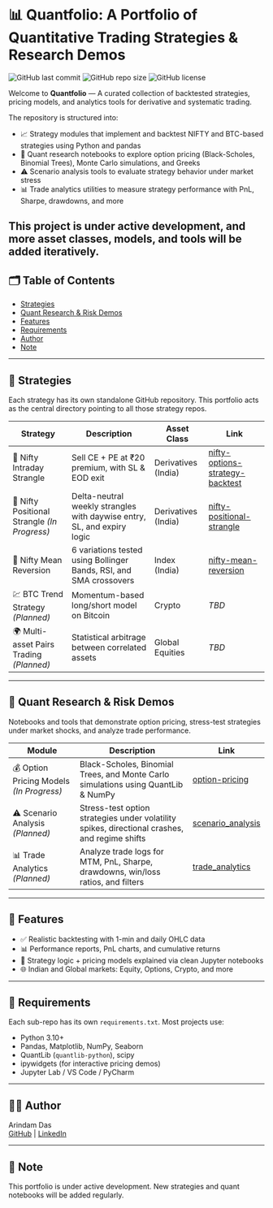 # 📊 Quantfolio: A Portfolio of Quantitative Trading Strategies & Research Demos

![GitHub last commit](https://img.shields.io/github/last-commit/adas-quant/quantfolio)
![GitHub repo size](https://img.shields.io/github/repo-size/adas-quant/quantfolio)
![GitHub license](https://img.shields.io/github/license/adas-quant/quantfolio)

Welcome to **Quantfolio** — A curated collection of backtested strategies, pricing models, and analytics tools for derivative and systematic trading.


The repository is structured into:
- 📈 Strategy modules that implement and backtest NIFTY and BTC-based strategies using Python and pandas
- 🧠 Quant research notebooks to explore option pricing (Black-Scholes, Binomial Trees), Monte Carlo simulations, and Greeks
- ⚠️ Scenario analysis tools to evaluate strategy behavior under market stress
- 📊 Trade analytics utilities to measure strategy performance with PnL, Sharpe, drawdowns, and more

This project is under active development, and more asset classes, models, and tools will be added iteratively.
---

## 🗂 Table of Contents

- [Strategies](#-strategies)
- [Quant Research & Risk Demos](#-quant-research--risk-demos)
- [Features](#-features)
- [Requirements](#-requirements)
- [Author](#-author)
- [Note](#-note)

---

## 🧪 Strategies

Each strategy has its own standalone GitHub repository. This portfolio acts as the central directory pointing to all those strategy repos.

| Strategy | Description | Asset Class | Link |
|----------|-------------|-------------|------|
| 🧪 Nifty Intraday Strangle | Sell CE + PE at ₹20 premium, with SL & EOD exit | Derivatives (India) | [nifty-options-strategy-backtest](./nifty-options-strategy-backtest) |
| 📆 Nifty Positional Strangle *(In Progress)* | Delta-neutral weekly strangles with daywise entry, SL, and expiry logic | Derivatives (India) | [nifty-positional-strangle](./nifty-positional-strangle) |
| 🔄 Nifty Mean Reversion | 6 variations tested using Bollinger Bands, RSI, and SMA crossovers | Index (India) | [nifty-mean-reversion](./nifty-mean-reversion) |
| 💹 BTC Trend Strategy *(Planned)* | Momentum-based long/short model on Bitcoin | Crypto | _TBD_ |
| 🌍 Multi-asset Pairs Trading *(Planned)* | Statistical arbitrage between correlated assets | Global Equities | _TBD_ |

---

## 🧠 Quant Research & Risk Demos

Notebooks and tools that demonstrate option pricing, stress-test strategies under market shocks, and analyze trade performance.

| Module | Description | Link |
|--------|-------------|------|
| 💰 Option Pricing Models *(In Progress)* | Black-Scholes, Binomial Trees, and Monte Carlo simulations using QuantLib & NumPy | [option-pricing](./quant-projects/option-pricing) |
| ⚠️ Scenario Analysis *(Planned)* | Stress-test option strategies under volatility spikes, directional crashes, and regime shifts | [scenario_analysis](./quant-projects/scenario_analysis) |
| 📊 Trade Analytics *(Planned)* | Analyze trade logs for MTM, PnL, Sharpe, drawdowns, win/loss ratios, and filters | [trade_analytics](./quant-projects/trade_analytics) |

---

## 🚀 Features

- ✅ Realistic backtesting with 1-min and daily OHLC data
- 📊 Performance reports, PnL charts, and cumulative returns
- 🧠 Strategy logic + pricing models explained via clean Jupyter notebooks
- 🌐 Indian and Global markets: Equity, Options, Crypto, and more

---

## 🔧 Requirements

Each sub-repo has its own `requirements.txt`. Most projects use:

- Python 3.10+
- Pandas, Matplotlib, NumPy, Seaborn
- QuantLib (`quantlib-python`), scipy
- ipywidgets (for interactive pricing demos)
- Jupyter Lab / VS Code / PyCharm

---

## 👨‍💻 Author

Arindam Das  
[GitHub](https://github.com/adas-quant) | [LinkedIn](https://www.linkedin.com/in/arindam-das-810726b8/)

---

## 📌 Note

This portfolio is under active development. New strategies and quant notebooks will be added regularly.
